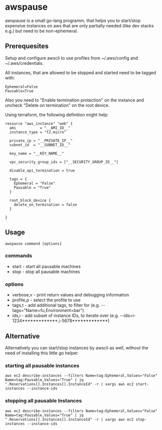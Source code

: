 # awspause

awspause is a small go-lang programm, that helps you to start/stop expensive instances on aws that are only partially needed (like dev stacks e.g.) but need to be non-ephemeral.

## Prerequesites

Setup and configure awscli to use profiles from ~/.aws/config and ~/.aws/credentials.

All instances, that are allowed to be stopped and started need to be tagged with:

```
Ephemeral=False
Pausable=True
```

Also you need to "Enable termination protection" on the instance and uncheck "Delete on termination" on the root device.

Using terraform, the following definition might help:

```
resource "aws_instance" "web" {
  ami           = "__AMI_ID__"
  instance_type = "t2.micro"

  private_ip = "__PRIVATE_IP__"
  subnet_id  = "__SUBNET_ID__"

  key_name = "__KEY_NAME__"

  vpc_security_group_ids = ["__SECURITY_GROUP_ID__"]

  disable_api_termination = true

  tags = {
    Ephemeral = "False"
    Pausable = "True"
  }

  root_block_device {
    delete_on_termination = false
  }

}
```

## Usage

```
awspause command [options]
```

### commands

  * start - start all pausable machines
  * stop - stop all pausable machines

### options

  * verbose,v - print return values and debugging information
  * profile,p - select the profile to use
  * tags,t - add additional tags, to filter for (e.g. --tags="Name=fu,Environment=bar")
  * ids,i - add subset of instance IDs, to iterate over (e.g. --ids=i-1234*************,i-5678*************)

## Alternative

Alternatively you can start/stop instances by awscli as well, without the need of installing this little go helper.

### starting all pausable instances
```
aws ec2 describe-instances --filters Name=tag:Ephemeral,Values="False" Name=tag:Pausable,Values="True" | jq ".Reservations[].Instances[].InstanceId" -r | xargs aws ec2 start-instances --instance-ids
```

### stopping all pausable Instances
```
aws ec2 describe-instances --filters Name=tag:Ephemeral,Values="False" Name=tag:Pausable,Values="True" | jq ".Reservations[].Instances[].InstanceId" -r | xargs aws ec2 stop-instances --instance-ids
```
